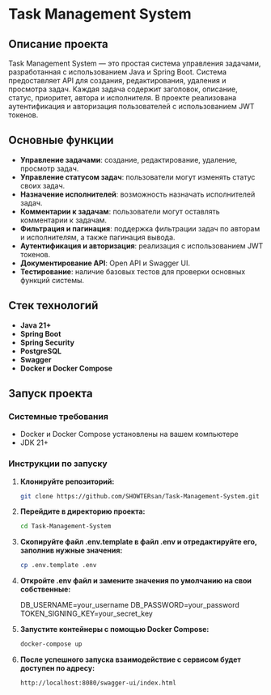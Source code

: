# Task Management System

## Описание проекта

Task Management System — это простая система управления задачами, разработанная с использованием Java и Spring Boot. Система предоставляет API для создания, редактирования, удаления и просмотра задач. Каждая задача содержит заголовок, описание, статус, приоритет, автора и исполнителя. В проекте реализована аутентификация и авторизация пользователей с использованием JWT токенов.

## Основные функции

- **Управление задачами**: создание, редактирование, удаление, просмотр задач.
- **Управление статусом задач**: пользователи могут изменять статус своих задач.
- **Назначение исполнителей**: возможность назначать исполнителей задач.
- **Комментарии к задачам**: пользователи могут оставлять комментарии к задачам.
- **Фильтрация и пагинация**: поддержка фильтрации задач по авторам и исполнителям, а также пагинация вывода.
- **Аутентификация и авторизация**: реализация с использованием JWT токенов.
- **Документирование API**: Open API и Swagger UI.
- **Тестирование**: наличие базовых тестов для проверки основных функций системы.

## Стек технологий

- **Java 21+**
- **Spring Boot**
- **Spring Security**
- **PostgreSQL**
- **Swagger**
- **Docker и Docker Compose**

## Запуск проекта

### Системные требования

- Docker и Docker Compose установлены на вашем компьютере
- JDK 21+

### Инструкции по запуску

1. **Клонируйте репозиторий:**

   ```bash
   git clone https://github.com/SHOWTERsan/Task-Management-System.git

2. **Перейдите в директорию проекта:**

   ```bash
   cd Task-Management-System

3. **Скопируйте файл .env.template в файл .env и отредактируйте его, заполнив нужные значения:**

   ```bash
   cp .env.template .env

4. **Откройте .env файл и замените значения по умолчанию на свои собственные:**

   DB_USERNAME=your_username
    DB_PASSWORD=your_password
    TOKEN_SIGNING_KEY=your_secret_key
   
5. **Запустите контейнеры с помощью Docker Compose:**

   ```bash
   docker-compose up

6. **После успешного запуска взаимодействие с сервисом будет доступен по адресу:**

   ```bash
   http://localhost:8080/swagger-ui/index.html
